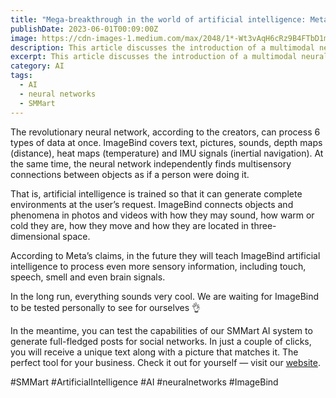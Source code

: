 ```yaml
---
title: "Mega-breakthrough in the world of artificial intelligence: Meta has introduced a multimodal neural network ImageBind 🔥"
publishDate: 2023-06-01T00:09:00Z
image: https://cdn-images-1.medium.com/max/2048/1*-Wt3vAqH6cRz9B4FTbD1mg.jpeg
description: This article discusses the introduction of a multimodal neural network ImageBind by Meta, which can process 6 types of data at once, including text, pictures, sounds, depth maps, heat maps, and IMU signals. The article explains that the neural network connects objects and phenomena in photos and videos with how they may sound, how warm or cold they are, how they move, and how they are located in three-dimensional space. The article suggests that the long-term goal is to teach ImageBind to process even more sensory information, including touch, speech, smell, and brain signals. The article also promotes SMMart, an AI system that generates full-fledged posts for social networks using neural networks.
excerpt: This article discusses the introduction of a multimodal neural network ImageBind by Meta, which can process 6 types of data at once, including tex...
category: AI
tags:
  - AI
  - neural networks
  - SMMart
---
```


The revolutionary neural network, according to the creators, can process 6 types of data at once. ImageBind covers text, pictures, sounds, depth maps (distance), heat maps (temperature) and IMU signals (inertial navigation). At the same time, the neural network independently finds multisensory connections between objects as if a person were doing it.

That is, artificial intelligence is trained so that it can generate complete environments at the user’s request. ImageBind connects objects and phenomena in photos and videos with how they may sound, how warm or cold they are, how they move and how they are located in three-dimensional space.

According to Meta’s claims, in the future they will teach ImageBind artificial intelligence to process even more sensory information, including touch, speech, smell and even brain signals.

In the long run, everything sounds very cool. We are waiting for ImageBind to be tested personally to see for ourselves 👌

In the meantime, you can test the capabilities of our SMMart AI system to generate full-fledged posts for social networks. In just a couple of clicks, you will receive a unique text along with a picture that matches it. The perfect tool for your business. Check it out for yourself — visit our [website](https://www.smm.art/).

#SMMart #ArtificialIntelligence #AI #neuralnetworks #ImageBind
